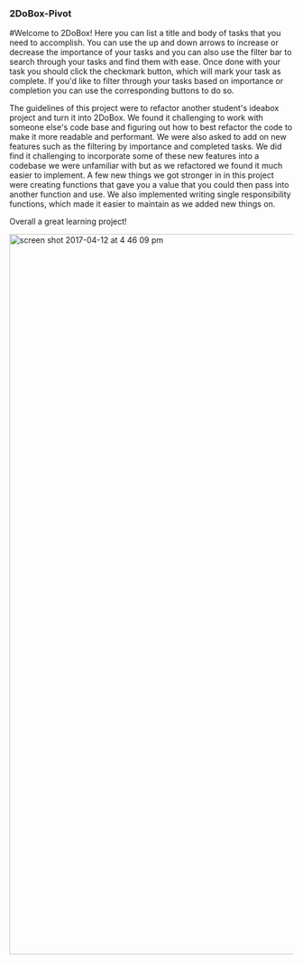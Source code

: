 ### 2DoBox-Pivot

#Welcome to 2DoBox! Here you can list a title and body of tasks that you need to accomplish. You can use the up and down arrows to increase or decrease the importance of your tasks and you can also use the filter bar to search through your tasks and find them with ease. Once done with your task you should click the checkmark button, which will mark your task as complete. If you'd like to filter through your tasks based on importance or completion you can use the corresponding buttons to do so. 

The guidelines of this project were to refactor another student's ideabox project and turn it into 2DoBox. We found it challenging to work with someone else's code base and figuring out how to best refactor the code to make it more readable and performant. We were also asked to add on new features such as the filtering by importance and completed tasks. We did find it challenging to incorporate some of these new features into a codebase we were unfamiliar with but as we refactored we found it much easier to implement. A few new things we got stronger in in this project were creating functions that gave you a value that you could then pass into another function and use. We also implemented writing single responsibility functions, which made it easier to maintain as we added new things on.   

Overall a great learning project!

<img width="1277" alt="screen shot 2017-04-12 at 4 46 09 pm" src="https://cloud.githubusercontent.com/assets/18603030/24982646/a904ca12-1f9f-11e7-8994-aba860c9f745.png">









